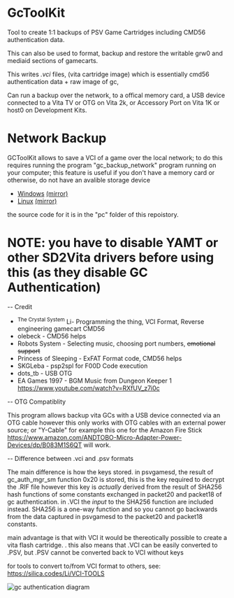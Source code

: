 # GcToolKit

Tool to create 1:1 backups of PSV Game Cartridges
including CMD56 authentication data.

This can also be used to format, backup and restore the writable grw0 and mediaid sections of gamecarts.

This writes *.vci* files, (vita cartridge image) which is essentially
cmd56 authentication data + raw image of gc, 

Can run a backup over the network, to a offical memory card,
a USB device connected to a Vita TV or OTG on Vita 2k, or Accessory Port on Vita 1K
or host0 on Development Kits.

# Network Backup
GCToolKit allows to save a VCI of a game over the local network;
to do this requires running the program "gc_backup_network" program running on your computer;
this feature is useful if you don't have a memory card or otherwise, do not have an avalible storage device

- [Windows](http://silica.codes/Li/GcToolKit/releases/download/v1.4/gc_backup_network.exe) [(mirror)](https://github.com/LiEnby/GcToolKit/releases/download/v1.4/gc_backup_network.exe)
- [Linux](http://silica.codes/Li/GcToolKit/releases/download/v1.4/gc_backup_network.elf) [(mirror)](https://github.com/LiEnby/GcToolKit/releases/download/v1.4/gc_backup_network.elf)

the source code for it is in the "pc" folder of this repoistory.

# NOTE: you have to disable YAMT or other SD2Vita drivers before using this (as they disable GC Authentication)

-- Credit
-  <sup>The Crystal System</sup> Li- Programming the thing, VCI Format, Reverse engineering gamecart CMD56
- olebeck - CMD56 helps
- Robots System - Selecting music, choosing port numbers, ~~emotional support~~
- Princess of Sleeping - ExFAT Format code, CMD56 helps
- SKGLeba - psp2spl for F00D Code execution
- dots_tb - USB OTG
- EA Games 1997 - BGM Music from Dungeon Keeper 1 https://www.youtube.com/watch?v=RXfUV_z7i0c

-- OTG Compatiblity

This program allows backup vita GCs with a USB device connected via an OTG cable
however this only works with OTG cables with an external power source; or "Y-Cable"
for example this one for the Amazon Fire Stick https://www.amazon.com/ANDTOBO-Micro-Adapter-Power-Devices/dp/B083M1S6QT will work.

-- Difference between .vci and .psv formats

The main difference is how the keys stored. 
in psvgamesd, the result of gc_auth_mgr_sm function 0x20 is stored,
this is the key required to decrypt the .RIF file
however this key is *actually* derived from the result of SHA256 hash functions
of some constants exchanged in packet20 and packet18 of gc authentication.
in .VCI the *input* to the SHA256 function are included instead.
SHA256 is a one-way function and so you cannot go backwards from 
the data captured in psvgamesd to the packet20 and packet18 constants.

main advantage is that with VCI it would be thereotically possible to create a vita flash cartridge. .
this also means that .VCI can be easily converted to .PSV, but .PSV cannot be converted back to VCI without keys

for tools to convert to/from VCI format to others, see: https://silica.codes/Li/VCI-TOOLS

![gc authentication diagram](https://silica.codes/Li/GcDumper/raw/branch/main/diagram.png)